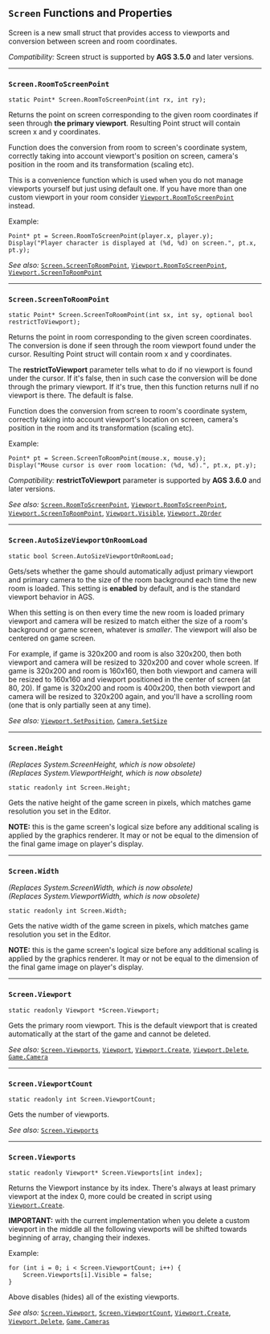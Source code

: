 ## `Screen` Functions and Properties

Screen is a new small struct that provides access to viewports and conversion between screen and room coordinates.

*Compatibility:* Screen struct is supported by **AGS 3.5.0** and later versions.

---

### `Screen.RoomToScreenPoint`

```ags
static Point* Screen.RoomToScreenPoint(int rx, int ry);
```

Returns the point on screen corresponding to the given room coordinates if seen through **the primary viewport**. Resulting Point struct will contain screen x and y coordinates.

Function does the conversion from room to screen's coordinate system, correctly taking into account viewport's position on screen, camera's position in the room and its transformation (scaling etc).

This is a convenience function which is used when you do not manage viewports yourself but just using default one. If you have more than one custom viewport in your room consider [`Viewport.RoomToScreenPoint`](Viewport#viewportroomtoscreenpoint) instead.

Example:

```ags
Point* pt = Screen.RoomToScreenPoint(player.x, player.y);
Display("Player character is displayed at (%d, %d) on screen.", pt.x, pt.y);
```

*See also:* [`Screen.ScreenToRoomPoint`](Screen#screenscreentoroompoint), [`Viewport.RoomToScreenPoint`](Viewport#viewportroomtoscreenpoint), [`Viewport.ScreenToRoomPoint`](Viewport#viewportscreentoroompoint)

---

### `Screen.ScreenToRoomPoint`

```ags
static Point* Screen.ScreenToRoomPoint(int sx, int sy, optional bool restrictToViewport);
```

Returns the point in room corresponding to the given screen coordinates. The conversion is done if seen through the room viewport found under the cursor. Resulting Point struct will contain room x and y coordinates.

The **restrictToViewport** parameter tells what to do if no viewport is found under the cursor. If it's false, then in such case the conversion will be done through the primary viewport. If it's true, then this function returns null if no viewport is there. The default is false.

Function does the conversion from screen to room's coordinate system, correctly taking into account viewport's location on screen, camera's position in the room and its transformation (scaling etc).

Example:

```ags
Point* pt = Screen.ScreenToRoomPoint(mouse.x, mouse.y);
Display("Mouse cursor is over room location: (%d, %d).", pt.x, pt.y);
```

*Compatibility:* **restrictToViewport** parameter is supported by **AGS 3.6.0** and later versions.

*See also:* [`Screen.RoomToScreenPoint`](Screen#screenroomtoscreenpoint), [`Viewport.RoomToScreenPoint`](Viewport#viewportroomtoscreenpoint), [`Viewport.ScreenToRoomPoint`](Viewport#viewportscreentoroompoint), [`Viewport.Visible`](Viewport#viewportvisible), [`Viewport.ZOrder`](Viewport#viewportzorder)

---

### `Screen.AutoSizeViewportOnRoomLoad`

```ags
static bool Screen.AutoSizeViewportOnRoomLoad;
```

Gets/sets whether the game should automatically adjust primary viewport and primary camera to the size of the room background each time the new room is loaded. This setting is **enabled** by default, and is the standard viewport behavior in AGS.

When this setting is on then every time the new room is loaded primary viewport and camera will be resized to match either the size of a room's background or game screen, whatever is *smaller*. The viewport will also be centered on game screen.

For example, if game is 320x200 and room is also 320x200, then both viewport and camera will be resized to 320x200 and cover whole screen.
If game is 320x200 and room is 160x160, then both viewport and camera will be resized to 160x160 and viewport positioned in the center of screen (at 80, 20).
If game is 320x200 and room is 400x200, then both viewport and camera will be resized to 320x200 again, and you'll have a scrolling room (one that is only partially seen at any time).

*See also:* [`Viewport.SetPosition`](Viewport#viewportsetposition), [`Camera.SetSize`](Camera#camerasetsize)

---

### `Screen.Height`

*(Replaces System.ScreenHeight, which is now obsolete)*<br>
*(Replaces System.ViewportHeight, which is now obsolete)*

```ags
static readonly int Screen.Height;
```

Gets the native height of the game screen in pixels, which matches game resolution you set in the Editor.

**NOTE:** this is the game screen's logical size before any additional scaling is applied by the graphics renderer. It may or not be equal to the dimension of the final game image on player's display.

---

### `Screen.Width`

*(Replaces System.ScreenWidth, which is now obsolete)*<br>
*(Replaces System.ViewportWidth, which is now obsolete)*

```ags
static readonly int Screen.Width;
```

Gets the native width of the game screen in pixels, which matches game resolution you set in the Editor.

**NOTE:** this is the game screen's logical size before any additional scaling is applied by the graphics renderer. It may or not be equal to the dimension of the final game image on player's display.

---

### `Screen.Viewport`

```ags
static readonly Viewport *Screen.Viewport;
```

Gets the primary room viewport. This is the default viewport that is created automatically at the start of the game and cannot be deleted.

*See also:* [`Screen.Viewports`](Screen#screenviewports), [`Viewport`](Viewport), [`Viewport.Create`](Viewport#viewportcreate), [`Viewport.Delete`](Viewport#viewportdelete), [`Game.Camera`](Game#gamecamera)

---

### `Screen.ViewportCount`

```ags
static readonly int Screen.ViewportCount;
```

Gets the number of viewports.

*See also:* [`Screen.Viewports`](Screen#screenviewports)

---

### `Screen.Viewports`

```ags
static readonly Viewport* Screen.Viewports[int index];
```

Returns the Viewport instance by its index. There's always at least primary viewport at the index 0, more could be created in script using [`Viewport.Create`](Viewport#viewportcreate).

**IMPORTANT:** with the current implementation when you delete a custom viewport in the middle all the following viewports will be shifted towards beginning of array, changing their indexes.

Example:

```ags
for (int i = 0; i < Screen.ViewportCount; i++) {
    Screen.Viewports[i].Visible = false;
}
```

Above disables (hides) all of the existing viewports.

*See also:* [`Screen.Viewport`](Screen#screenviewport), [`Screen.ViewportCount`](Screen#screenviewportcount), [`Viewport.Create`](Viewport#viewportcreate), [`Viewport.Delete`](Viewport#viewportdelete), [`Game.Cameras`](Game#gamecameras)

